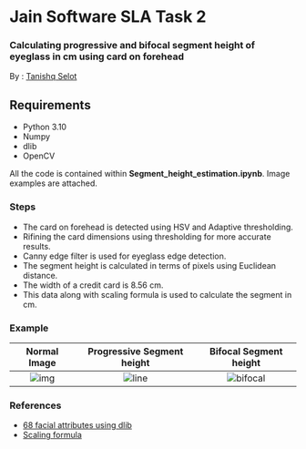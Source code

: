 # Jain Software SLA Task 2 

### Calculating progressive and bifocal segment height of eyeglass in cm using card on forehead

By : [Tanishq Selot](https://github.com/tanishq150802)

## Requirements
* Python 3.10
* Numpy
* dlib
* OpenCV

All the code is contained within **Segment_height_estimation.ipynb**. Image examples are attached.

### Steps

* The card on forehead is detected using HSV and Adaptive thresholding.
* Rifining the card dimensions using thresholding for more accurate results.
* Canny edge filter is used for eyeglass edge detection.
* The segment height is calculated in terms of pixels using Euclidean distance.
* The width of a credit card is 8.56 cm.
* This data along with scaling formula is used to calculate the segment in cm.

### Example

Normal Image             |  Progressive Segment height |  Bifocal Segment height
:-------------------------:|:-------------------------: |:-------------------------:
![img](https://user-images.githubusercontent.com/81608921/226201290-4ec6bb73-d5eb-49dd-b175-d453a2783569.jpeg) |  ![line](https://user-images.githubusercontent.com/81608921/226201959-3adab96a-db65-49a3-81c2-385ba0030ef4.jpg) |  ![bifocal](https://user-images.githubusercontent.com/81608921/226202360-7e5f685a-f911-4a01-a5a8-db9d4fc9a8dd.jpg)
### References
* [68 facial attributes using dlib](https://medium.com/mlearning-ai/glasses-detection-opencv-dlib-bf4cd50856da)
* [Scaling formula](https://www.youtube.com/watch?v=ghU6T4h-C74)
